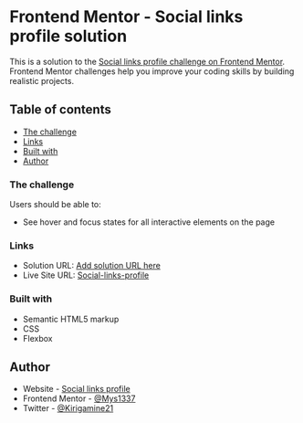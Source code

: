 # Frontend Mentor - Social links profile solution

This is a solution to the [Social links profile challenge on Frontend Mentor](https://www.frontendmentor.io/challenges/social-links-profile-UG32l9m6dQ). Frontend Mentor challenges help you improve your coding skills by building realistic projects.

## Table of contents

- [The challenge](#the-challenge)
- [Links](#links)
- [Built with](#built-with)
- [Author](#author)

### The challenge

Users should be able to:

- See hover and focus states for all interactive elements on the page

### Links

- Solution URL: [Add solution URL here](https://your-solution-url.com)
- Live Site URL: [Social-links-profile](https://mys1337-social-links-profile.netlify.app/)

### Built with

- Semantic HTML5 markup
- CSS
- Flexbox

## Author

- Website - [Social links profile](https://www.your-site.com)
- Frontend Mentor - [@Mys1337](https://www.frontendmentor.io/profile/Mys1337)
- Twitter - [@Kirigamine21](https://twitter.com/miarinaly)
